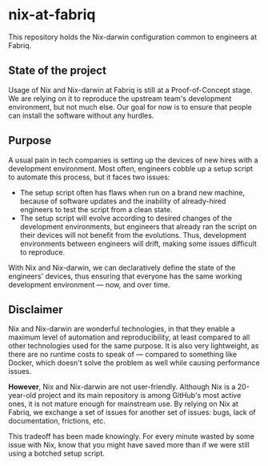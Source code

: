 # nix-at-fabriq

This repository holds the Nix-darwin configuration common to engineers at Fabriq.

## State of the project

Usage of Nix and Nix-darwin at Fabriq is still at a Proof-of-Concept stage. We are relying on it to reproduce the upstream team's development environment, but not much else. Our goal for now is to ensure that people can install the software without any hurdles.

## Purpose

A usual pain in tech companies is setting up the devices of new hires with a development environment. Most often, engineers cobble up a setup script to automate this process, but it faces two issues:

- The setup script often has flaws when run on a brand new machine, because of software updates and the inability of already-hired engineers to test the script from a clean state.
- The setup script will evolve according to desired changes of the development environments, but engineers that already ran the script on their devices will not benefit from the evolutions. Thus, development environments between engineers will drift, making some issues difficult to reproduce.

With Nix and Nix-darwin, we can declaratively define the state of the engineers' devices, thus ensuring that everyone has the same working development environment — now, and over time.

## Disclaimer

Nix and Nix-darwin are wonderful technologies, in that they enable a maximum level of automation and reproducibility, at least compared to all other technologies used for the same purpose. It is also very lightweight, as there are no runtime costs to speak of — compared to something like Docker, which doesn't solve the problem as well while causing performance issues.

**However**, Nix and Nix-darwin are not user-friendly. Although Nix is a 20-year-old project and its main repository is among GitHub's most active ones, it is not mature enough for mainstream use. By relying on Nix at Fabriq, we exchange a set of issues for another set of issues: bugs, lack of documentation, frictions, etc.

This tradeoff has been made knowingly. For every minute wasted by some issue with Nix, know that you might have saved more than if we were still using a botched setup script.
